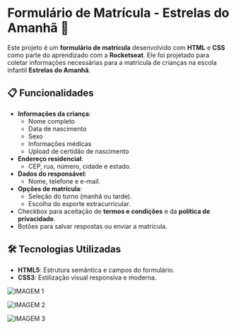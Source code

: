 # Formulário de Matrícula - Estrelas do Amanhã 🚀

Este projeto é um **formulário de matrícula** desenvolvido com **HTML** e **CSS** como parte do aprendizado com a **Rocketseat**. 
Ele foi projetado para coletar informações necessárias para a matrícula de crianças na escola infantil **Estrelas do Amanhã**.

## 📋 Funcionalidades

- **Informações da criança**:
  - Nome completo
  - Data de nascimento
  - Sexo
  - Informações médicas
  - Upload de certidão de nascimento
- **Endereço residencial**:
  - CEP, rua, número, cidade e estado.
- **Dados do responsável**:
  - Nome, telefone e e-mail.
- **Opções de matrícula**:
  - Seleção do turno (manhã ou tarde).
  - Escolha do esporte extracurricular.
- Checkbox para aceitação de **termos e condições** e da **política de privacidade**.
- Botões para salvar respostas ou enviar a matrícula.

## 🛠️ Tecnologias Utilizadas

- **HTML5**: Estrutura semântica e campos do formulário.
- **CSS3**: Estilização visual responsiva e moderna.

![IMAGEM 1](https://github.com/user-attachments/assets/97abd3e9-9c36-4f91-946b-961a7a0872e2)

![IMAGEM 2](https://github.com/user-attachments/assets/667d977d-2dff-44d8-b851-e810747aa513)

![IMAGEM 3](https://github.com/user-attachments/assets/46a072a9-0b11-45cc-902f-4f8748c880be)


